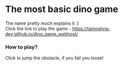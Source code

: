 # The most basic dino game
The name pretty much explains it :)<br>
Click the link to play the game - https://tamoghna-dey.github.io/dino_game_webhost/

<h3>How to play?</h3>
Click to jump the obstacle, if you fail you loose!
